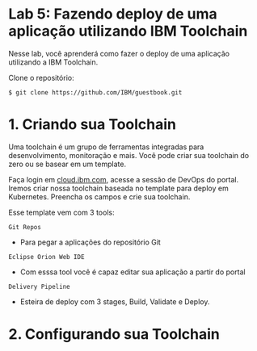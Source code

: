 # Lab 5: Fazendo deploy de uma aplicação utilizando IBM Toolchain


Nesse lab, você aprenderá como fazer o deploy de uma aplicação utilizando a IBM Toolchain. 

Clone o repositório:

```
$ git clone https://github.com/IBM/guestbook.git
```


# 1. Criando sua Toolchain

Uma toolchain é um grupo de ferramentas integradas para desenvolvimento, monitoração e mais. Você pode criar sua toolchain do zero ou se basear em um template.

Faça login em [cloud.ibm.com](https://cloud.ibm.com), acesse a sessão de DevOps do portal. Iremos criar nossa toolchain baseada no template para deploy em Kubernetes. Preencha os campos e crie sua toolchain.

Esse template vem com 3 tools:

`Git Repos`
- Para pegar a aplicações do repositório Git

`Eclipse Orion Web IDE`
- Com esssa tool você é capaz editar sua aplicação a partir do portal

`Delivery Pipeline`
- Esteira de deploy com 3 stages, Build, Validate e Deploy.

# 2. Configurando sua Toolchain


